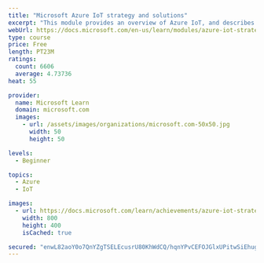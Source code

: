 ```yaml
---
title: "Microsoft Azure IoT strategy and solutions"
excerpt: "This module provides an overview of Azure IoT, and describes Microsoft tools, services, and infrastructure. This knowledge can help bring IoT to life for your organization and customers."
webUrl: https://docs.microsoft.com/en-us/learn/modules/azure-iot-strategy-and-solutions/
type: course
price: Free
length: PT23M
ratings:
  count: 6606
  average: 4.73736
heat: 55

provider:
  name: Microsoft Learn
  domain: microsoft.com
  images:
    - url: /assets/images/organizations/microsoft.com-50x50.jpg
      width: 50
      height: 50

levels:
  - Beginner

topics:
  - Azure
  - IoT

images:
  - url: https://docs.microsoft.com/learn/achievements/azure-iot-strategy-and-solutions-social.png
    width: 800
    height: 400
    isCached: true

secured: "enwL82aoY0o7QnYZgTSELEcusrU80KhWdCQ/hqnYPvCEFOJGlxUPitwSiEhugMGmYu4DoAVDgQY56JuyPGTLnCzmn+ryos2COBFxhYEB7MbompWp8IRlLan+A7UPEuOzN9OCDm3Wbg927dxEUsWBF9cwZA4rtcliEJEzXmnc8nPens5+Drcl/I7Db8uV4/SbxpXikp5YQmnJcluY45mzhUIg4UVUfucN5/NtRLw2LfvEtLsGwNvRXmExQsefpQ7W5Ut1/28rouDMKjjb+32I+udilrxRt+pwxIBiTZauLWNXNwWThi5sZQZ1fLjXuF9JfXRH6KXw3VGjpfhxr50DQVNpJLaiGHYEFFwzUSj97/xrEwmH2fFS78JPbcjCZRkpyoIqpRYWnWu1eu3a0sc3VGiMI3+pHOeemQTUP1jKVgE=;1Szj9AKJOoNdjbJb+lAgmw=="
---
```


